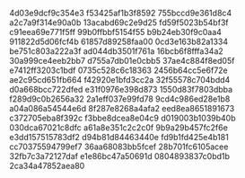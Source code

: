 4d03e9dcf9c354e3
f53425af1b3f8592
755bccd9e361d8c4
a2c7a9f314e90a0b
13acabd69c2e9d25
fd59f5023b54bf3f
c91eea69e771f5ff
99b0ffbbf5154f55
b9b24eb30f9c0aa4
911822d5d06fcf4b
61857d89258faa00
0cd3e163b82a1334
be751c803a222a3f
ad044db3501f761a
16bcb6f8fffa34a2
30a999ce4eeb2bb7
d755a7db01e0cbb5
37ae4c884f8ed05f
e7412ff3203c1bdf
0735c528c6c18363
2456b64cc5e6f72e
ae2c95cd651fb664
f42920e1bfd3cc2a
32f55578c704bdd4
d0a668bcc722dfed
e31f0976e398d873
1550d83f7803dbba
f289d9c0b2656a32
2a1eff037e99fd78
9cd4c986ed28e1b8
a04a086a54544e6d
8f287e8268a4afa2
eed8ea8651891673
c372705eba8f392c
f3bbe8dcea8e04c9
d019003b1039b40b
030dca67021c8dfc
a61a8e351c2c2c0f
9b9a29b457fc2f6e
e3dd157515783df2
d94b81d84463440e
fd9b1fd425e4b181
cc70375594799ef7
36aa68083bb5fcef
28b701fc6105acee
32fb7c3a72127daf
e1e86bc47a50691d
0804893837c0bd1b
2ca34a47852aea80
